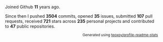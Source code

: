 Joined Github **11** years ago.

Since then I pushed **3504** commits, opened **35** issues, submitted **107** pull requests, received **721** stars across **235** personal projects and contributed to **47** public repositories.

<p align="right"><sub>Generated using <a href="https://github.com/marketplace/actions/profile-readme-stats">teoxoy/profile-readme-stats</a></sub></p>
